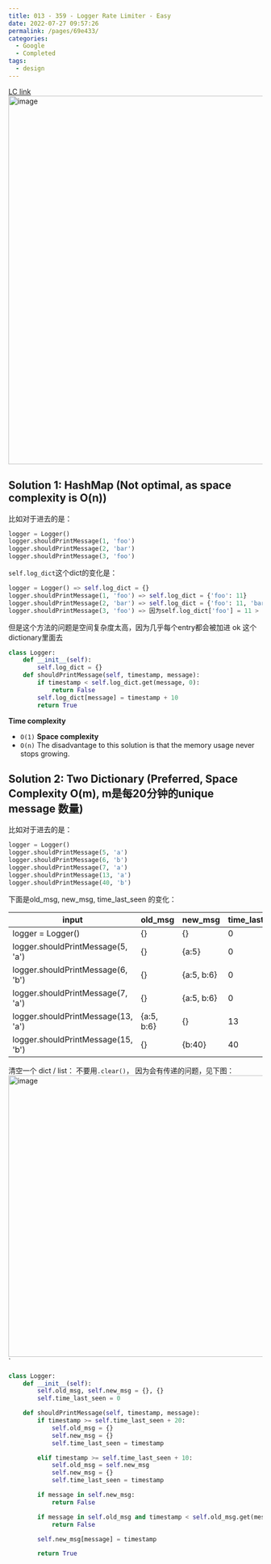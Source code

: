 ```yaml
---
title: 013 - 359 - Logger Rate Limiter - Easy
date: 2022-07-27 09:57:26
permalink: /pages/69e433/
categories:
  - Google
  - Completed
tags:
  - design
---
```




[LC link](https://leetcode.cn/problems/logger-rate-limiter/)
<img width="729" alt="image" src="https://user-images.githubusercontent.com/41789327/180637422-7b94da50-421e-4cc9-9473-fbd45b93f26f.png">

## Solution 1: HashMap (Not optimal, as space complexity is O(n))
比如对于进去的是：
```python
logger = Logger()
logger.shouldPrintMessage(1, 'foo')
logger.shouldPrintMessage(2, 'bar')
logger.shouldPrintMessage(3, 'foo')
```

`self.log_dict`这个dict的变化是：
```python
logger = Logger() => self.log_dict = {}
logger.shouldPrintMessage(1, 'foo') => self.log_dict = {'foo': 11}
logger.shouldPrintMessage(2, 'bar') => self.log_dict = {'foo': 11, 'bar': 12}
logger.shouldPrintMessage(3, 'foo') => 因为self.log_dict['foo'] = 11 > 3, 所以返回false， self.log_dict 保持不变，还是 {'foo': 11, 'bar': 12}
```

但是这个方法的问题是空间复杂度太高，因为几乎每个entry都会被加进 ok 这个dictionary里面去

```python
class Logger:
	def __init__(self):
		self.log_dict = {}
	def shouldPrintMessage(self, timestamp, message):
		if timestamp < self.log_dict.get(message, 0):
			return False
		self.log_dict[message] = timestamp + 10
		return True
```
**Time complexity**
-   `O(1)`
**Space complexity**
-   `O(n)`
The disadvantage to this solution is that the memory usage never stops growing.

## Solution 2: Two Dictionary (Preferred, Space Complexity O(m), m是每20分钟的unique message 数量)
比如对于进去的是：
```python
logger = Logger()
logger.shouldPrintMessage(5, 'a')
logger.shouldPrintMessage(6, 'b')
logger.shouldPrintMessage(7, 'a')
logger.shouldPrintMessage(13, 'a')
logger.shouldPrintMessage(40, 'b')
```

下面是old_msg, new_msg, time_last_seen 的变化：

| input                              | old_msg    | new_msg    | time_last_seen | return |
| ---------------------------------- | ---------- | ---------- | -------------- | ------ |
| logger = Logger()                  | {}         | {}         | 0              |        |
| logger.shouldPrintMessage(5, 'a')  | {}         | {a:5}      | 0              | True   |
| logger.shouldPrintMessage(6, 'b')  | {}         | {a:5, b:6} | 0              | True   |
| logger.shouldPrintMessage(7, 'a')  | {}         | {a:5, b:6} | 0              | False  |
| logger.shouldPrintMessage(13, 'a') | {a:5, b:6} | {}     | 13             | False   |
| logger.shouldPrintMessage(15, 'b') | {}         | {b:40}     | 40             | True   |
   


清空一个 dict / list： 不要用`.clear()`， 因为会有传递的问题，见下图：
<img width="557" alt="image" src="https://user-images.githubusercontent.com/41789327/180663697-07402ade-15fd-4e26-81cf-c1d04ab3e5a3.png">
`
```python
class Logger:
	def __init__(self):
		self.old_msg, self.new_msg = {}, {}
		self.time_last_seen = 0

	def shouldPrintMessage(self, timestamp, message):
		if timestamp >= self.time_last_seen + 20:
			self.old_msg = {}
			self.new_msg = {}
			self.time_last_seen = timestamp

		elif timestamp >= self.time_last_seen + 10:
			self.old_msg = self.new_msg
			self.new_msg = {}
			self.time_last_seen = timestamp

		if message in self.new_msg:
			return False

		if message in self.old_msg and timestamp < self.old_msg.get(message) + 10:
			return False 

		self.new_msg[message] = timestamp

		return True
```

